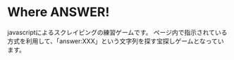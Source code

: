 # Where ANSWER!

javascriptによるスクレイピングの練習ゲームです。
ページ内で指示されている方式を利用して、「answer:XXX」という文字列を探す宝探しゲームとなっています。

